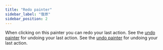 ```yaml
---
title: "Redo painter"
sidebar_label: "復原"
sidebar_position: 2
---
```


When clicking on this painter you can redo your last action. See the [undo painter](undo) for undoing your last action. See the [undo painter](undo) for undoing your last action.
